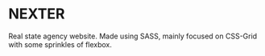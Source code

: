 # NEXTER

Real state agency website. Made using SASS, mainly focused on CSS-Grid with some sprinkles of flexbox.
